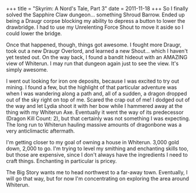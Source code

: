 +++
title = "Skyrim: A Nord's Tale, Part 3"
date = 2011-11-18
+++
So I finally solved the Sapphire Claw dungeon… something Shroud Barrow. Ended up being a Draugr corpse blocking my ability to depress a button to lower the drawbridge. I had to use my Unrelenting Force Shout to move it aside so I could lower the bridge.

Once that happened, though, things got awesome. I fought more Draugr, took out a new Draugr Overlord, and learned a new Shout… which I haven't yet tested out. On the way back, I found a bandit hideout with an AMAZING view of Whiterun. I may run that dungeon again just to see the view. It's simply awesome.

I went out looking for iron ore deposits, because I was excited to try out mining. I found a few, but the highlight of that particular adventure was when I was wandering along a path and, all of a sudden, a dragon dropped out of the sky right on top of me. Scared the crap out of me! I dodged out of the way and let Lydia shoot it with her bow while I hammered away at the thing with my Whiterun Axe. Eventually it went the way of its predecessor (Dragon Kill Count: 2), but that certainly was not something I was expecting. The long run to Whiterun hauling massive amounts of dragonbone was a very anticlimactic aftermath.

I'm getting closer to my goal of owning a house in Whiterun. 3,000 gold down, 2,000 to go. I'm trying to level my smithing and enchanting skills too, but those are expensive, since I don't always have the ingredients I need to craft things. Enchanting in particular is pricey.

The Big Story wants me to head northwest to a far-away town. Eventually, I will go that way, but for now I'm concentrating on exploring the area around Whiterun.
